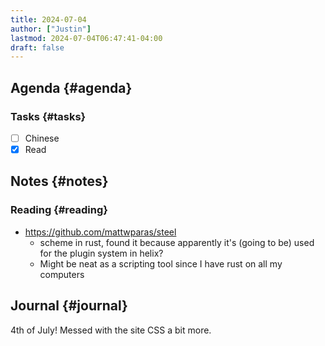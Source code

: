 ```yaml
---
title: 2024-07-04
author: ["Justin"]
lastmod: 2024-07-04T06:47:41-04:00
draft: false
---
```


<div class="outline-1 jvc">

## Agenda {#agenda}

<div class="outline-2 jvc">

### Tasks {#tasks}

-   [ ] Chinese
-   [X] Read

</div>

</div>

<div class="outline-1 jvc">

## Notes {#notes}

<div class="outline-2 jvc">

### Reading {#reading}

-   <https://github.com/mattwparas/steel>
    -   scheme in rust, found it because apparently it's (going to be) used for the
        plugin system in helix?
    -   Might be neat as a scripting tool since I have rust on all my computers

</div>

</div>

<div class="outline-1 jvc">

## Journal {#journal}

4th of July! Messed with the site CSS a bit more.

</div>
